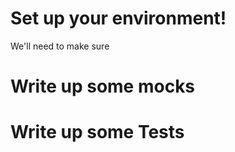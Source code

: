 <!-- TITLE: Testing API's -->
<!-- SUBTITLE: How to do it! -->

# Set up your environment!
We'll need to make sure 
# Write up some mocks
# Write up some Tests